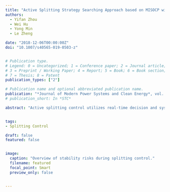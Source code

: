 ```yaml
---
title: "Active Splitting Strategy Searching Approach based on MISOCP with Consideration of Power Island Stability"
authors:
  - Yifan Zhou
  - Wei Hu
  - Yong Min
  - Le Zheng

date: "2018-12-06T00:00:00Z"
doi: "10.1007/s40565-019-0503-z"


# Publication type.
# Legend: 0 = Uncategorized; 1 = Conference paper; 2 = Journal article;
# 3 = Preprint / Working Paper; 4 = Report; 5 = Book; 6 = Book section;
# 7 = Thesis; 8 = Patent
publication_types: ["2"]

# Publication name and optional abbreviated publication name.
publication: "*Journal of Modern Power Systems and Clean Energy*, vol. 7, no. 3, pp. 475-490"
# publication_short: In *STC*

abstract: "Active splitting control utilizes real-time decision and system-level splitting to prevent cascading blackouts and to maintain power supply under severe disturbances. Splitting strategy searching (SSS) is one of the most crucial issues in active splitting control for deciding “where to split”. SSS determines the splitting surface in real time to properly divide the asynchronous generators into isolated islands with an optimal control effect. In this paper, an SSS approach that focuses on island stability is presented. The proposed SSS approach is designed to ensure a rational stability margin and regulation ability on each island during and after the transient process of system splitting. This method includes the active/reactive power flow feasibility constraints and voltage/angle stability constraints in the steady state, as well as the frequency response capability constraints in the transient process. By considering the island stability constraints in the SSS, the proposed approach can avoid the splitting strategies with poor stability performance. Therefore, the major advantage of the proposed approach is ensuring better island static and transient stability during and after the splitting control. In addition, the entire model is formulated as a mixed-integer second-order cone programming (MISOCP) model. Thus, it can be rapidly solved by using commercial optimization solvers. Numerical simulation of a realistic provincial power system in central China demonstrates the validity of the proposed approach and the necessity of considering the island stability issues."


tags:
- Splitting Control

draft: false
featured: false


image:
  caption: "Overview of stability risks during splitting control."
  filename: featured
  focal_point: Smart
  preview_only: false


---
```



